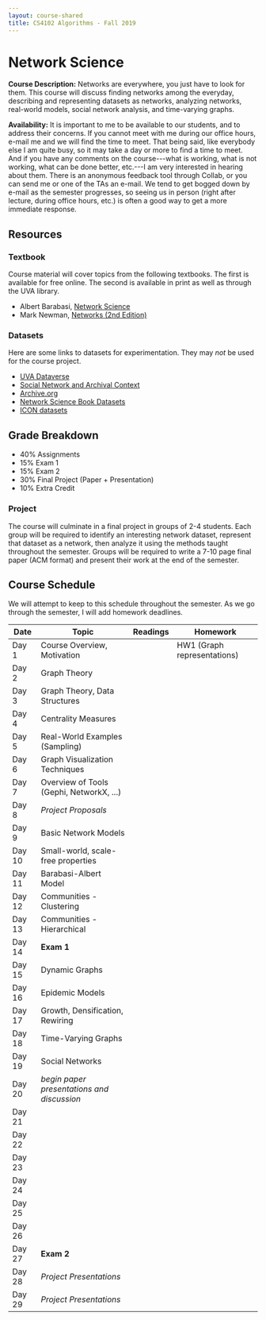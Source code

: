 ```yaml
---
layout: course-shared
title: CS4102 Algorithms - Fall 2019
---
```

# Network Science

**Course Description:** Networks are everywhere, you just have to look for them.  This course will discuss finding networks among the everyday, describing and representing datasets as networks, analyzing networks, real-world models, social network analysis, and time-varying graphs. 

**Availability:** It is important to me to be available to our students,
and to address their concerns. If you cannot meet with me during our
office hours, e-mail me and we will find the time to meet. That being
said, like everybody else I am quite busy, so it may take a day or more
to find a time to meet. And if you have any comments on the
course---what is working, what is not working, what can be done better,
etc.---I am very interested in hearing about them. There is an anonymous
feedback tool through Collab, or you can send me or one of the TAs an
e-mail. We tend to get bogged down by e-mail as the semester progresses,
so seeing us in person (right after lecture, during office hours, etc.)
is often a good way to get a more immediate response.

## Resources

### Textbook

Course material will cover topics from the following textbooks.  The first is available for free online.  The second is available in print as well as through the UVA library.
* Albert Barabasi, [Network Science](http://networksciencebook.com/)
* Mark Newman, [Networks (2nd Edition)](https://search.lib.virginia.edu/catalog/u7879307)


### Datasets

Here are some links to datasets for experimentation.  They may *not* be used for the course project.

* [UVA Dataverse](https://dataverse.lib.virginia.edu/)
* [Social Network and Archival Context](https://snaccooperative.org)
* [Archive.org](https://archive.org)
* [Network Science Book Datasets](http://networksciencebook.com/translations/en/resources/data.html)
* [ICON datasets](https://icon.colorado.edu/#!/networks)

## Grade Breakdown

* 40% Assignments
* 15% Exam 1
* 15% Exam 2 
* 30% Final Project (Paper + Presentation)
* 10% Extra Credit

### Project

The course will culminate in a final project in groups of 2-4 students.  Each group will be required to identify an interesting network dataset, represent that dataset as a network, then analyze it using the methods taught throughout the semester.  Groups will be required to write a 7-10 page final paper (ACM format) and present their work at the end of the semester.

## Course Schedule

We will attempt to keep to this schedule throughout the semester.  As we go through the semester,
I will add homework deadlines.

| Date    | Topic                     | Readings            | Homework        |
| ------- | ------------------------- | ------------------- | --------------- |
| Day 1   | Course Overview, Motivation  | | HW1 (Graph representations) |
| Day 2   | Graph Theory              | | | 
| Day 3   | Graph Theory, Data Structures  | | |
| Day 4   | Centrality Measures  | | |
| Day 5   | Real-World Examples (Sampling)  | | |
| Day 6   | Graph Visualization Techniques | | |
| Day 7   | Overview of Tools (Gephi, NetworkX, ...) | | |
| Day 8   | *Project Proposals* | | |
| Day 9   | Basic Network Models  | | |
| Day 10  | Small-world, scale-free properties | | |
| Day 11  | Barabasi-Albert Model | | |
| Day 12  | Communities - Clustering | | |
| Day 13  | Communities - Hierarchical | | |
| Day 14  | **Exam 1** | | |
| Day 15  | Dynamic Graphs | | |
| Day 16  | Epidemic Models | | |
| Day 17  | Growth, Densification, Rewiring | | |
| Day 18  | Time-Varying Graphs | | |
| Day 19  | Social Networks | | |
| Day 20  | *begin paper presentations and discussion* | | |
| Day 21  |  | | |
| Day 22  |  | | |
| Day 23  |  | | |
| Day 24  |  | | |
| Day 25  |  | | |
| Day 26  |  | | |
| Day 27  | **Exam 2**  | | |
| Day 28  | *Project Presentations* | | |
| Day 29  | *Project Presentations* | | |
